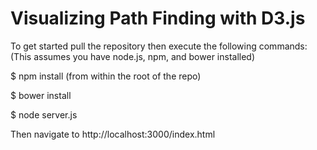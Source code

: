 Visualizing Path Finding with D3.js
===============

To get started pull the repository then execute the following commands:
(This assumes you have node.js, npm, and bower installed)

$ npm install (from within the root of the repo)

$ bower install

$ node server.js

Then navigate to http://localhost:3000/index.html
